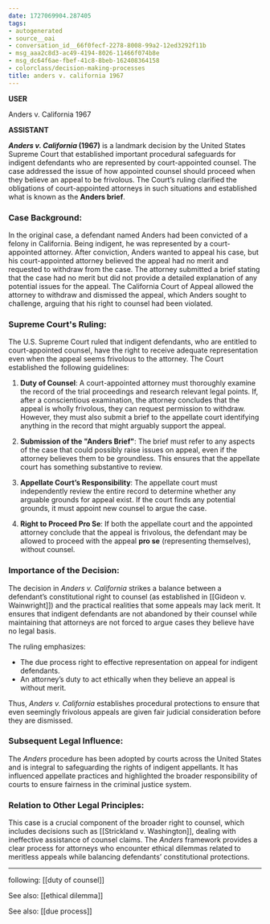 ```yaml
---
date: 1727069904.287405
tags:
- autogenerated
- source__oai
- conversation_id__66f0fecf-2278-8008-99a2-12ed3292f11b
- msg_aaa2c8d3-ac49-4194-8026-11466f074b8e
- msg_dc64f6ae-fbef-41c8-8beb-162408364158
- colorclass/decision-making-processes
title: anders v. california 1967
---
```


**USER**

Anders v. California 1967


**ASSISTANT**

**_Anders v. California_ (1967)** is a landmark decision by the United States Supreme Court that established important procedural safeguards for indigent defendants who are represented by court-appointed counsel. The case addressed the issue of how appointed counsel should proceed when they believe an appeal to be frivolous. The Court’s ruling clarified the obligations of court-appointed attorneys in such situations and established what is known as the **Anders brief**.

### Case Background:
In the original case, a defendant named Anders had been convicted of a felony in California. Being indigent, he was represented by a court-appointed attorney. After conviction, Anders wanted to appeal his case, but his court-appointed attorney believed the appeal had no merit and requested to withdraw from the case. The attorney submitted a brief stating that the case had no merit but did not provide a detailed explanation of any potential issues for the appeal. The California Court of Appeal allowed the attorney to withdraw and dismissed the appeal, which Anders sought to challenge, arguing that his right to counsel had been violated.

### Supreme Court's Ruling:
The U.S. Supreme Court ruled that indigent defendants, who are entitled to court-appointed counsel, have the right to receive adequate representation even when the appeal seems frivolous to the attorney. The Court established the following guidelines:

1. **Duty of Counsel**: A court-appointed attorney must thoroughly examine the record of the trial proceedings and research relevant legal points. If, after a conscientious examination, the attorney concludes that the appeal is wholly frivolous, they can request permission to withdraw. However, they must also submit a brief to the appellate court identifying anything in the record that might arguably support the appeal.

2. **Submission of the "Anders Brief"**: The brief must refer to any aspects of the case that could possibly raise issues on appeal, even if the attorney believes them to be groundless. This ensures that the appellate court has something substantive to review.

3. **Appellate Court’s Responsibility**: The appellate court must independently review the entire record to determine whether any arguable grounds for appeal exist. If the court finds any potential grounds, it must appoint new counsel to argue the case.

4. **Right to Proceed Pro Se**: If both the appellate court and the appointed attorney conclude that the appeal is frivolous, the defendant may be allowed to proceed with the appeal **pro se** (representing themselves), without counsel.

### Importance of the Decision:
The decision in *Anders v. California* strikes a balance between a defendant’s constitutional right to counsel (as established in [[Gideon v. Wainwright]]) and the practical realities that some appeals may lack merit. It ensures that indigent defendants are not abandoned by their counsel while maintaining that attorneys are not forced to argue cases they believe have no legal basis.

The ruling emphasizes:
- The due process right to effective representation on appeal for indigent defendants.
- An attorney’s duty to act ethically when they believe an appeal is without merit.
  
Thus, *Anders v. California* establishes procedural protections to ensure that even seemingly frivolous appeals are given fair judicial consideration before they are dismissed.

### Subsequent Legal Influence:
The *Anders* procedure has been adopted by courts across the United States and is integral to safeguarding the rights of indigent appellants. It has influenced appellate practices and highlighted the broader responsibility of courts to ensure fairness in the criminal justice system.

### Relation to Other Legal Principles:
This case is a crucial component of the broader right to counsel, which includes decisions such as [[Strickland v. Washington]], dealing with ineffective assistance of counsel claims. The *Anders* framework provides a clear process for attorneys who encounter ethical dilemmas related to meritless appeals while balancing defendants’ constitutional protections.


---


following: [[duty of counsel]]

See also: [[ethical dilemma]]


See also: [[due process]]